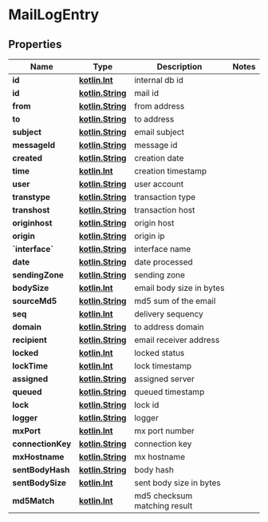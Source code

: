 # MailLogEntry

## Properties
Name | Type | Description | Notes
------------ | ------------- | ------------- | -------------
**id** | [**kotlin.Int**](.md) | internal db id | 
**id** | [**kotlin.String**](.md) | mail id | 
**from** | [**kotlin.String**](.md) | from address | 
**to** | [**kotlin.String**](.md) | to address | 
**subject** | [**kotlin.String**](.md) | email subject | 
**messageId** | [**kotlin.String**](.md) | message id | 
**created** | [**kotlin.String**](.md) | creation date | 
**time** | [**kotlin.Int**](.md) | creation timestamp | 
**user** | [**kotlin.String**](.md) | user account | 
**transtype** | [**kotlin.String**](.md) | transaction type | 
**transhost** | [**kotlin.String**](.md) | transaction host | 
**originhost** | [**kotlin.String**](.md) | origin host | 
**origin** | [**kotlin.String**](.md) | origin ip | 
**&#x60;interface&#x60;** | [**kotlin.String**](.md) | interface name | 
**date** | [**kotlin.String**](.md) | date processed | 
**sendingZone** | [**kotlin.String**](.md) | sending zone | 
**bodySize** | [**kotlin.Int**](.md) | email body size in bytes | 
**sourceMd5** | [**kotlin.String**](.md) | md5 sum of the email | 
**seq** | [**kotlin.Int**](.md) | delivery sequency | 
**domain** | [**kotlin.String**](.md) | to address domain | 
**recipient** | [**kotlin.String**](.md) | email receiver address | 
**locked** | [**kotlin.Int**](.md) | locked status | 
**lockTime** | [**kotlin.Int**](.md) | lock timestamp | 
**assigned** | [**kotlin.String**](.md) | assigned server | 
**queued** | [**kotlin.String**](.md) | queued timestamp | 
**lock** | [**kotlin.String**](.md) | lock id | 
**logger** | [**kotlin.String**](.md) | logger | 
**mxPort** | [**kotlin.Int**](.md) | mx port number | 
**connectionKey** | [**kotlin.String**](.md) | connection key | 
**mxHostname** | [**kotlin.String**](.md) | mx hostname | 
**sentBodyHash** | [**kotlin.String**](.md) | body hash | 
**sentBodySize** | [**kotlin.Int**](.md) | sent body size in bytes | 
**md5Match** | [**kotlin.Int**](.md) | md5 checksum matching result | 

